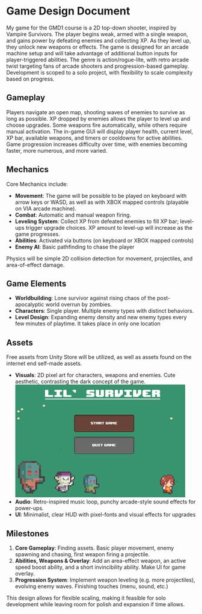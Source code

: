 # Game Design Document
My game for the GMD1 course is a 2D top-down shooter, inspired by Vampire Survivors. The player begins weak, armed with a single weapon, and gains power by defeating enemies and collecting XP. As they level up, they unlock new weapons or effects. The game is designed for an arcade machine setup and will take advantage of additional button inputs for player-triggered abilities. The genre is action/rogue-lite, with retro arcade twist targeting fans of arcade shooters and progression-based gameplay. Development is scoped to a solo project, with flexibility to scale complexity based on progress.

## Gameplay  
Players navigate an open map, shooting waves of enemies to survive as long as possible. XP dropped by enemies allows the player to level up and choose upgrades. Some weapons fire automatically, while others require manual activation. The in-game GUI will display player health, current level, XP bar, available weapons, and timers or cooldowns for active abilities. Game progression increases difficulty over time, with enemies becoming faster, more numerous, and more varied.

## Mechanics  
Core Mechanics include:  
- **Movement**: The game will be possible to be played on keyboard with arrow keys or WASD, as well as with XBOX mapped controls (playable on VIA arcade machine).  
- **Combat**: Automatic and manual weapon firing.  
- **Leveling System**: Collect XP from defeated enemies to fill XP bar; level-ups trigger upgrade choices. XP amount to level-up will increase as the game progresses.  
- **Abilities**: Activated via buttons (on keyboard or XBOX mapped controls)  
- **Enemy AI**: Basic pathfinding to chase the player  

Physics will be simple 2D collision detection for movement, projectiles, and area-of-effect damage.

## Game Elements  
- **Worldbuilding**: Lone survivor against rising chaos of the post-apocalyptic world overrun by zombies.  
- **Characters**: Single player. Multiple enemy types with distinct behaviors.  
- **Level Design**: Expanding enemy density and new enemy types every few minutes of playtime. It takes place in only one location  

## Assets  
Free assets from Unity Store will be utilized, as well as assets found on the internet end self-made assets.  
- **Visuals**: 2D pixel art for characters, weapons and enemies. Cute aesthetic, contrasting the dark concept of the game.  
![Start menu showing assets](Images//StartScreen.png)
- **Audio**: Retro-inspired music loop, punchy arcade-style sound effects for power-ups.  
- **UI**: Minimalist, clear HUD with pixel-fonts and visual effects for upgrades

## Milestones  
1. **Core Gameplay**: Finding assets. Basic player movement, enemy spawning and chasing, first weapon firing a projectile.  
2. **Abilities, Weapons & Overlay**: Add an area-effect weapon, an active speed boost ability, and a short invincibility ability. Make UI for game overlay. 
3. **Progression System**: Implement weapon leveling (e.g. more projectiles), evolving enemy waves. Finishing touches (menu, sound, etc.) 

This design allows for flexible scaling, making it feasible for solo development while leaving room for polish and expansion if time allows.
